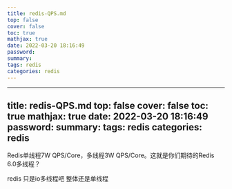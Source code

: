 ```yaml
---
title: redis-QPS.md
top: false
cover: false
toc: true
mathjax: true
date: 2022-03-20 18:16:49
password:
summary:
tags: redis
categories: redis
---
```

---
title: redis-QPS.md
top: false
cover: false
toc: true
mathjax: true
date: 2022-03-20 18:16:49
password:
summary:
tags: redis
categories: redis
---
Redis单线程7W QPS/Core，多线程3W QPS/Core。这就是你们期待的Redis 6.0多线程？

redis 只是io多线程吧 整体还是单线程
